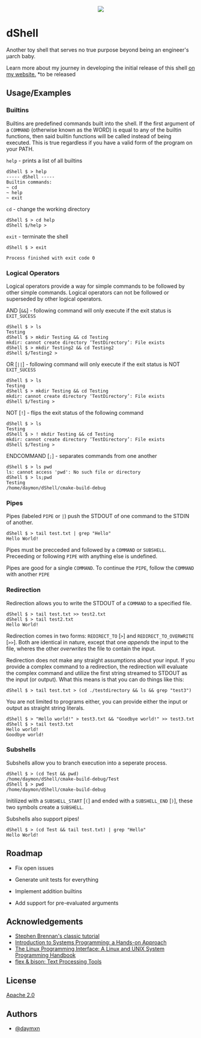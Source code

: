 <p align="center">
<img src="https://i.imgur.com/xhSqaLL.png" />
</p>

# dShell

Another toy shell that serves no true purpose beyond being an engineer's µarch baby.

Learn more about my journey in developing the initial release of this shell <a href="daymxn.com">on my website.</a>
*to be released
## Usage/Examples

### Builtins

Builtins are predefined commands built into the shell.
If the first argument of a `COMMAND` (otherwise known as the WORD) is equal to
any of the builtin functions, then said builtin functions will be called instead
of being executed. This is true regardless if you have a valid form of the program
on your PATH.

`help` - prints a list of all builtins

```custom
dShell $ > help
----- dShell -----
Builtin commands: 
~ cd
~ help
~ exit
```

`cd` - change the working directory

```custom
dShell $ > cd help
dShell $/help > 
```

`exit` - terminate the shell

```custom
dShell $ > exit

Process finished with exit code 0
```

### Logical Operators

Logical operators provide a way for simple commands to be followed by other
simple commands.
Logical operators can not be followed or superseded by other logical operators.

AND [`&&`] - following command will only execute if the exit status is `EXIT_SUCESS`

```custom
dShell $ > ls
Testing
dShell $ > mkdir Testing && cd Testing
mkdir: cannot create directory ‘TestDirectory’: File exists
dShell $ > mkdir Testing2 && cd Testing2
dShell $/Testing2 >
```

OR [`||`] - following command will only execute if the exit status is NOT `EXIT_SUCESS`

```custom
dShell $ > ls
Testing
dShell $ > mkdir Testing && cd Testing
mkdir: cannot create directory ‘TestDirectory’: File exists
dShell $/Testing > 
```


NOT [`!`] - flips the exit status of the following command

```custom
dShell $ > ls
Testing
dShell $ > ! mkdir Testing && cd Testing
mkdir: cannot create directory ‘TestDirectory’: File exists
dShell $/Testing > 
```

ENDCOMMAND [`;`] - separates commands from one another

```custom
dShell $ > ls pwd
ls: cannot access 'pwd': No such file or directory
dShell $ > ls;pwd
Testing
/home/daymon/dShell/cmake-build-debug
```

### Pipes

Pipes (labeled `PIPE` or `|`) push the STDOUT of one command to the STDIN of another.

```custom
dShell $ > tail test.txt | grep "Hello"
Hello World!
```

Pipes must be precceded and followed by a `COMMAND` or `SUBSHELL`.
Preceeding or following `PIPE` with anything else is undefined.

Pipes are good for a single `COMMAND`.
To continue the `PIPE`, follow the `COMMAND` with another `PIPE`


### Redirection

Redirection allows you to write the STDOUT of a `COMMAND` to a specified file.

```custom
dShell $ > tail test.txt >> test2.txt
dShell $ > tail test2.txt
Hello World!
```

Redirection comes in two forms: `REDIRECT_TO` [`>`] and `REDIRECT_TO_OVERWRITE` [`>>`]. Both are
identical in nature, except that one *appends* the input to the file, wheres the other
*overwrites* the file to contain the input.

Redirection does not make any straight assumptions about your input. If you provide a
complex command to a redirection, the redirection will evaluate the complex command and
utilize the first string streamed to STDOUT as the input (or output). What this means is that
you can do things like this:

```custom
dShell $ > tail test.txt > (cd ./testdirectory && ls && grep "test3")
```

You are not limited to programs either, you can provide either the input
or output as straight string literals.

```custom
dShell $ > "Hello world!" > test3.txt && "Goodbye world!" >> test3.txt
dShell $ > tail test3.txt
Hello world!
Goodbye world!
```

### Subshells

Subshells allow you to branch execution into a seperate process.

```
dShell $ > (cd Test && pwd)
/home/daymon/dShell/cmake-build-debug/Test
dShell $ > pwd
/home/daymon/dShell/cmake-build-debug
```

Initilized with a `SUBSHELL_START` [`(`] and ended with a `SUBSHELL_END` [`)`],
these two symbols create a `SUBSHELL`.

Subshells also support pipes!

```
dShell $ > (cd Test && tail test.txt) | grep "Hello"
Hello World!
```
## Roadmap

- Fix open issues

- Generate unit tests for everything

- Implement addition builtins

- Add support for pre-evaluated arguments


## Acknowledgements

- [Stephen Brennan's classic tutorial](https://brennan.io/2015/01/16/write-a-shell-in-c/)
- [Introduction to Systems Programming: a Hands-on Approach](https://www.cs.purdue.edu/homes/grr/SystemsProgrammingBook/)
- [The Linux Programming Interface: A Linux and UNIX System Programming Handbook](https://www.amazon.com/Linux-Programming-Interface-System-Handbook/dp/1593272200)
- [flex & bison: Text Processing Tools](https://www.amazon.com/flex-bison-Text-Processing-Tools/dp/0596155972)

## License

[Apache 2.0](https://github.com/daymxn/dShell/blob/main/LICENSE)


## Authors

- [@daymxn](https://www.github.com/daymxn)

